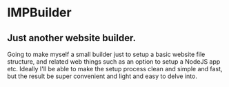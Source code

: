 # IMPBuilder

## Just another website builder.

Going to make myself a small builder just to setup a basic website file structure, and related web things such as an option to setup a NodeJS app etc. Ideally I'll be able to make the setup process clean and simple and fast, but the result be super convenient and light and easy to delve into.
